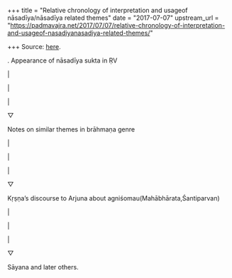 +++
title = "Relative chronology of interpretation and usageof nāsadīya/nāsadīya related themes"
date = "2017-07-07"
upstream_url = "https://padmavajra.net/2017/07/07/relative-chronology-of-interpretation-and-usageof-nasadiyanasadiya-related-themes/"

+++
Source: [here](https://padmavajra.net/2017/07/07/relative-chronology-of-interpretation-and-usageof-nasadiyanasadiya-related-themes/).

. Appearance of nāsadīya sukta in ṚV

\|

\|

\|

▽

Notes on similar themes in brāhmaṇa genre

\|

\|

\|

▽

Kṛṣṇa’s discourse to Arjuna about agniśomau(Mahābhārata,Śantiparvan)

\|

\|

\|

▽

Sāyana and later others.










